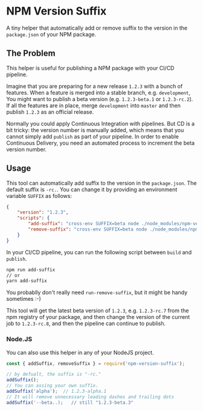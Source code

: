 # NPM Version Suffix

A tiny helper that automatically add or remove suffix to the version in the `package.json` of your NPM package.

## The Problem

This helper is useful for publishing a NPM package with your CI/CD pipeline.

Imagine that you are preparing for a new release `1.2.3` with a bunch of features. When a feature is merged into a stable branch, e.g. `development`, You might want to publish a beta version (e.g. `1.2.3-beta.1` or `1.2.3-rc.2`). If all the features are in place, merge `development` into `master` and then publish `1.2.3` as an official release.

Normally you could apply Continuous Integration with pipelines. But CD is a bit tricky: the version number is manually added, which means that you cannot simply add `publish` as part of your pipeline. In order to enable Continuous Delivery, you need an automated process to increment the beta version number.

## Usage

This tool can automatically add suffix to the version in the `package.json`. The default suffix is `-rc.`. You can change it by providing an environment variable `SUFFIX` as follows:

```JSON
{
    "version": "1.2.3",
    "scripts": {
        "add-suffix": "cross-env SUFFIX=beta node ./node_modules/npm-version-suffix/run-add-suffix.js",
        "remove-suffix": "cross-env SUFFIX=beta node ./node_modules/npm-version-suffix/run-remove-suffix.js"
    }
}
```

In your CI/CD pipeline, you can run the following script between `build` and `publish`.

```bash
npm run add-suffix
// or
yarn add-suffix
```

You probablly don't really need `run-remove-suffix`, but it might be handy sometimes :-)

This tool will get the latest beta version of `1.2.3`, e.g. `1.2.3-rc.7` from the npm registry of your package, and then change the version of the current job to `1.2.3-rc.8`, and then the pipeline can continue to publish.

### Node.JS

You can also use this helper in any of your NodeJS project.

```js
const { addSuffix, removeSuffix } = require('npm-version-suffix');

// by defualt, the suffix is "-rc."
addSuffix();
// You can assing your own suffix.
addSuffix('alpha');  // 1.2.3-alpha.1
// It will remove unnecessary leading dashes and trailing dots
addSuffix('--beta..);   // still "1.2.3-beta.3"
```
